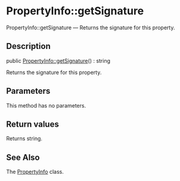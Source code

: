 PropertyInfo::getSignature
================

PropertyInfo::getSignature — Returns the signature for this property.

Description
---------------


public [PropertyInfo::getSignature](https://github.com/lingtalfi/DocTools/blob/master/doc/api/DocTools/Info/PropertyInfo/getSignature.md)() : string




Returns the signature for this property.




Parameters
--------------

This method has no parameters.


Return values
----------------

Returns string.









See Also
-----------

The [PropertyInfo](https://github.com/lingtalfi/DocTools/blob/master/doc/api/DocTools/Info/PropertyInfo.md) class.
